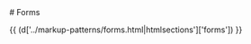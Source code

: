 <section class="copy">
# Forms


{{ (d['../markup-patterns/forms.html|htmlsections']['forms']) }}

</section>
